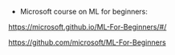 - Microsoft course on ML for beginners:

https://microsoft.github.io/ML-For-Beginners/#/

https://github.com/microsoft/ML-For-Beginners
